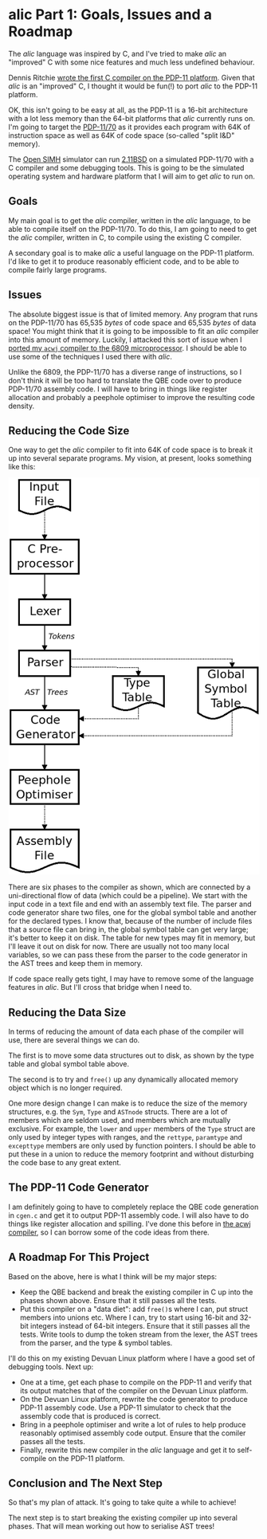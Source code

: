 # alic Part 1: Goals, Issues and a Roadmap

The *alic* language was inspired by C, and I've tried to make *alic* an "improved" C with some nice features and much less undefined behaviour.

Dennis Ritchie [wrote the first C compiler on the PDP-11 platform](https://www.nokia.com/bell-labs/about/dennis-m-ritchie/chist.html). Given that *alic* is an "improved" C, I thought it would be fun(!) to port *alic* to the PDP-11 platform.

OK, this isn't going to be easy at all, as the PDP-11 is a 16-bit architecture with a lot less memory than the 64-bit platforms that *alic* currently runs on. I'm going to target the [PDP-11/70](https://gunkies.org/wiki/PDP-11/70) as it provides each program with 64K of instruction space as well as 64K of code space (so-called "split I&D" memory).

The [Open SIMH](https://opensimh.org/) simulator can run [2.11BSD](https://minnie.tuhs.org/cgi-bin/utree.pl?file=2.11BSD) on a simulated PDP-11/70 with a C compiler and some debugging tools. This is going to be the simulated operating system and hardware platform that I will aim to get *alic* to run on.

## Goals

My main goal is to get the *alic* compiler, written in the *alic* language, to be able to compile itself on the PDP-11/70. To do this, I am going to need to get the *alic* compiler, written in C, to compile using the existing C compiler.

A secondary goal is to make *alic* a useful language on the PDP-11 platform. I'd like to get it to produce reasonably efficient code, and to be able to compile fairly large programs.

## Issues

The absolute biggest issue is that of limited memory. Any program that runs on the PDP-11/70 has 65,535 *bytes* of code space and 65,535 *bytes* of data space! You might think that it is going to be impossible to fit an *alic* compiler into this amount of memory. Luckily, I attacked this sort of issue when I [ported my `acwj` compiler to the 6809 microprocessor](https://github.com/DoctorWkt/acwj/tree/master/64_6809_Target). I should be able to use some of the techniques I used there with *alic*.

Unlike the 6809, the PDP-11/70 has a diverse range of instructions, so I don't think it will be too hard to translate the QBE code over to produce PDP-11/70 assembly code. I will have to bring in things like register allocation and probably a peephole optimiser to improve the resulting code density.

## Reducing the Code Size

One way to get the *alic* compiler to fit into 64K of code space is to break it up into several separate programs. My vision, at present, looks something like this:

![Compiler Phases Diagram](../docs/figs/phases.png)

There are six phases to the compiler as shown, which are connected by a uni-directional flow of data (which could be a pipeline). We start with the input code in a text file and end with an assembly text file. The parser and code generator share two files, one for the global symbol table and another for the declared types. I know that, because of the number of include files that a source file can bring in, the global symbol table can get very large; it's better to keep it on disk. The table for new types may fit in memory, but I'll leave it out on disk for now. There are usually not too many local variables, so we can pass these from the parser to the code generator in the AST trees and keep them in memory.

If code space really gets tight, I may have to remove some of the language features in *alic*. But I'll cross that bridge when I need to.

## Reducing the Data Size

In terms of reducing the amount of data each phase of the compiler will use, there are several things we can do.

The first is to move some data structures out to disk, as shown by the type table and global symbol table above.

The second is to try and `free()` up any dynamically allocated memory object which is no longer required.

One more design change I can make is to reduce the size of the memory structures, e.g. the `Sym`, `Type` and `ASTnode` structs. There are a lot of members which are seldom used, and members which are mutually exclusive. For example, the `lower` and `upper` members of the `Type` struct are only used by integer types with ranges, and the `rettype`, `paramtype` and `excepttype` members are only used by function pointers. I should be able to put these in a union to reduce the memory footprint and without disturbing the code base to any great extent.

## The PDP-11 Code Generator

I am definitely going to have to completely replace the QBE code generation in `cgen.c` and get it to output PDP-11 assembly code. I will also have to do things like register allocation and spilling. I've done this before in [the acwj compiler](https://github.com/DoctorWkt/acwj), so I can borrow some of the code ideas from there.

## A Roadmap For This Project

Based on the above, here is what I think will be my major steps:

  * Keep the QBE backend and break the existing compiler in C up into the phases shown above. Ensure that it still passes all the tests.
  * Put this compiler on a "data diet": add `free()`s where I can, put struct members into unions etc. Where I can, try to start using 16-bit and 32-bit integers instead of 64-bit integers. Ensure that it still passes all the tests. Write tools to dump the token stream from the lexer, the AST trees from the parser, and the type & symbol tables.

I'll do this on my existing Devuan Linux platform where I have a good set of debugging tools. Next up:

  * One at a time, get each phase to compile on the PDP-11 and verify that its output matches that of the compiler on the Devuan Linux platform.
  * On the Devuan Linux platform, rewrite the code generator to produce PDP-11 assembly code. Use a PDP-11 simulator to check that the assembly code that is produced is correct.
  * Bring in a peephole optimiser and write a lot of rules to help produce reasonably optimised assembly code output. Ensure that the comiler passes all the tests.
  * Finally, rewrite this new compiler in the *alic* language and get it to self-compile on the PDP-11 platform.

## Conclusion and The Next Step

So that's my plan of attack. It's going to take quite a while to achieve!

The next step is to start breaking the existing compiler up into several phases. That will mean working out how to serialise AST trees!